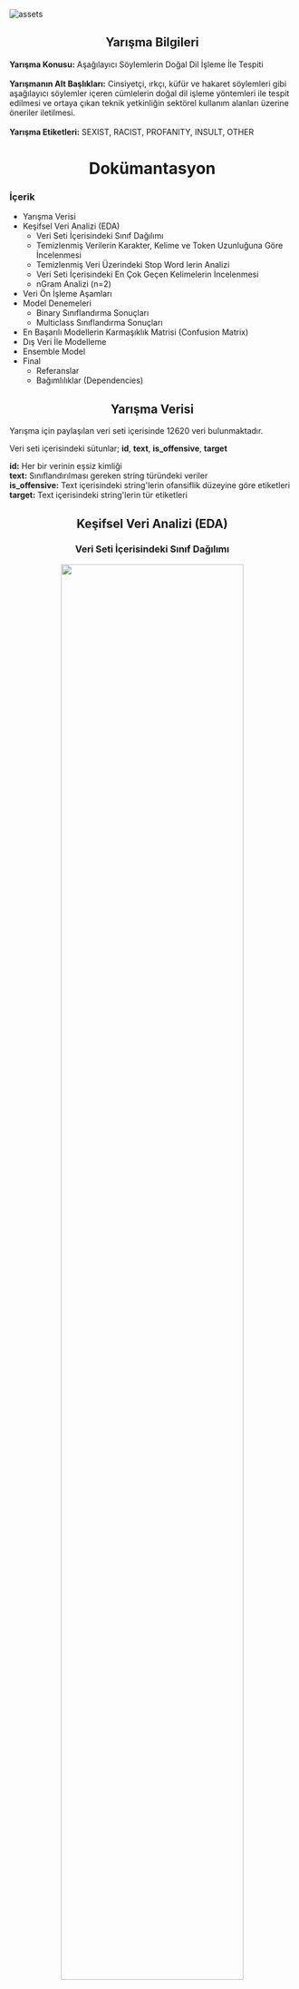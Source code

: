 ![assets](https://user-images.githubusercontent.com/93613110/229923174-18cd6148-76bf-485b-9146-c123b15553ce.png)
## <div align=center>Yarışma Bilgileri</div>
<div><b>Yarışma Konusu:</b> Aşağılayıcı Söylemlerin Doğal Dil İşleme İle Tespiti <br><br></div>
<div><b>Yarışmanın Alt Başlıkları:</b> Cinsiyetçi, ırkçı, küfür ve hakaret söylemleri gibi aşağılayıcı söylemler içeren cümlelerin doğal dil işleme yöntemleri ile tespit edilmesi ve ortaya çıkan teknik yetkinliğin sektörel kullanım alanları üzerine öneriler iletilmesi. <br><br></div>
<div><b>Yarışma Etiketleri:</b> SEXIST, RACIST, PROFANITY, INSULT, OTHER <br></div>

# <div align=center>Dokümantasyon</div>
### <div>İçerik</div>
- Yarışma Verisi
- Keşifsel Veri Analizi (EDA)
  - Veri Seti İçerisindeki Sınıf Dağılımı
  - Temizlenmiş Verilerin Karakter, Kelime ve Token Uzunluğuna Göre İncelenmesi
  - Temizlenmiş Veri Üzerindeki Stop Word lerin Analizi
  - Veri Seti İçerisindeki En Çok Geçen Kelimelerin İncelenmesi
  - nGram Analizi (n=2)
- Veri Ön İşleme Aşamları
- Model Denemeleri
  - Binary Sınıflandırma Sonuçları
  - Multiclass Sınıflandırma Sonuçları
- En Başarılı Modellerin Karmaşıklık Matrisi (Confusion Matrix)
- Dış Veri İle Modelleme
- Ensemble Model
- Final
  - Referanslar
  - Bağımlılıklar (Dependencies)

## <div align=center>Yarışma Verisi</div>
<p>Yarışma için paylaşılan veri seti içerisinde 12620 veri bulunmaktadır.</p>
<p>Veri seti içerisindeki sütunlar; <b>id</b>, <b>text</b>, <b>is_offensive</b>, <b>target</b></p>
<p>
  <b>id:</b> Her bir verinin eşsiz kimliği<br>
  <b>text:</b> Sınıflandırılması gereken string türündeki veriler<br>
  <b>is_offensive:</b> Text içerisindeki string'lerin ofansiflik düzeyine göre etiketleri<br>
  <b>target:</b> Text içerisindeki string'lerin tür etiketleri
</p>

## <div align=center>Keşifsel Veri Analizi (EDA)</div>
### <div align=center>Veri Seti İçerisindeki Sınıf Dağılımı</div>
<div align=center><img width="80%" src="https://user-images.githubusercontent.com/93613110/229932943-dc899df5-b07b-49ab-9423-dd467847340e.png"></div><br>
<p align=center>Veri seti içerisinde ofansif ve ofansif olmayan verilerin dağılımı arasında bir fark olduğu gözlemlendi.<br>Target etiketleri arasında inceleme yapıldığında ise dağılımın eşit olduğu gözlemlendi.</p>
<p align=center></p>

### <div align=center>Temizlenmiş Verilerin Karakter, Kelime ve Token Uzunluğuna Göre İncelenmesi</div>

#### <div align=center>Karakter Uzunlukları Grafiği</div>
<div align=center><img width="45%" src="https://user-images.githubusercontent.com/93613110/229936466-00041f5a-e9e3-4473-aed4-45613563a1e6.png"></div>
<p align=center>Veri seti içerisindeki ortalama metin uzunluğu 40.40. Minimum 5 karakter uzunluğunda veri bulunmaktadır. <br>Maksiumum 275 karakter uzunluğunda veri bulunmaktadır.</p>

#### <div align=center>Kelime Uzunlukları Grafiği</div>
<div align=center><img width="55%" src="https://user-images.githubusercontent.com/93613110/229936665-e92cc6e7-4dff-44c7-8066-1bd272d49e7a.png"></div>
<p align=center>Veriler içerisindeki ortalama kelime uzunlukları incelendi. Ofansif etiketlerine ve target etiketlerine göre gruplandırılarak analizler yapıldı. Ortalama kelime uzunluklarının 5 civarı olduğu gözlemlendi.</p>

#### <div align=center>Token Uzunlukları Grafiği</div>
<div align=center><img width="35%" src="https://user-images.githubusercontent.com/93613110/229938779-ca798003-9f9d-4c9b-ad5c-8dd0f976b775.png"></div>
<p align=center>Veri seti içerisinde 32 tokenden büyük çok az veri bulunmaktadır. 32 tokenden büyük olan verileri %95’i ‘OTHER’ sınıfına aittir. Bu nedenle tokenize etme işleminde parametre olarak maksimum token uzunluğu 32 kabul edilmiştir.</p>

### <div align=center>İşlenmemiş Veri Üzerindeki Stop Word lerin Analizi</div>
<p align=center>Stop word ler model üzerinde etkisiz kelimelerdir. Farklı etiketler içerisinde çok fazla bulundukları için tahmin sonucunu etkilememektedir. <br><br>Stop word ler kullanılarak ve kullanmadan 2 farklı eğitim gerçekleştirildi. Eğitim sonuçları alt taraftaki görsel ile paylaşıldı. Sonuçlara ve incelemelerimize göre de tahmin üzerinde bir etkileri olmadıkları gözlemlendi.</p>

#### <div align=center>Stop Word Histogram</div>
<div align=center><img width="60%" src="https://user-images.githubusercontent.com/93613110/229939142-cb97b8ce-9d98-4e4b-ba7b-502b08bba3c5.png"></div>

#### <div align=center>Stop Word ün Başarı Metrikleri Üzerindeki Etkileri</div>
<div align=center><img width="60%" src="https://user-images.githubusercontent.com/93613110/230078861-41c5b92a-b157-4b55-869e-a18d2e4edc2e.png"></div>

### <div align=center>Veri Seti İçerisindeki En Çok Geçen Kelimelerin İncelenmesi</div>
<p align=center>Daha iyi bir model oluşturmak ve veri setini daha iyi anlayabilmek için en çok geçen kelimelerin olduğu grafik ve kelime bulutları(world cloud) oluşturuldu. Bazı etiketler için belirli kelime gruplarının belirleyici ve sıklık ile metinler içerisinde yer aldığı tespit edildi.</p>

#### <div align=center>Veri Seti İçerisindeki Kelimelerin Histogramı</div>
<div align=center><img width="80%" src="https://user-images.githubusercontent.com/93613110/230078361-b1ef6782-e92c-4f6e-a6c7-9b64d058bdbf.png"></div>

#### <div align=center>Target Etiketlerine Göre Kelime Bulutları</div>
<div align=center><img width="80%" src="https://user-images.githubusercontent.com/93613110/230077967-d4941e22-0c84-459c-ae4d-5f685f620655.png"></div>

### <div align=center>nGram Analizi (n=2)</div>
<div align=center><img width="50%" src="https://user-images.githubusercontent.com/93613110/230079454-db443f34-b7ea-4e5e-a255-075cb94847d9.png"></div>

## <div align=center>Veri Ön İşleme Aşamları</div>
- Duplicate veriler tespit edildi ve çıkarıldı.
- Karakterler küçük harfe dönüştürüldü.
- Metinler içerisindeki stop word ler çıkarıldı. (nltk kütüphanesi içerisindeki türkçe stop word ler kullanıldı)
- Bozuk veriler tespit edildi ve çıkarıldı (Örneğin sadece tek bir harften oluşan 133 adet  veri tespit edildi).
- Metinler noktalama işareti ve ifadelerden arındırıldı. (Noktalama işaretlerine ek olarak “<”, “>” gibi ifadeler tespit edildi ve çıkartıldı. Yapılan incelemeler ile çok fazla noktalama işaretinin bulunmadığı gözlemlendi).

## <div align=center>Model Denemeleri</div>
- Eldeki veriler ile farklı pre-trained model denemeleri yapıldı.
- Verideki yanlış etiketlemeler düzeltilip model denemesi yapıldı. 0.04’lük bir F1 skoru artılı gözlemlendi. (tablodaki son model)
- Binary model denemesi yapıldı. Sonuçların multiclass a göre daha düşük skorlar verdiği gözlemlendi.
- Dış veri kullanılarak model denemesi yapıldı.

<div align=center><img width="80%" src="https://user-images.githubusercontent.com/93613110/230085141-bf5c921f-ae38-420a-97af-0c1426714101.png"></div>

#### <div align=center>Binary Model Sonuçları</div>
<p align=center> Binary modelde ilk aşamada verinin ofansiflik düzeyi kontrol edildi. Multiclass mimariye göre daha başarısız sonuçlar elde edildi. Ofansiflik düzeyinden sonra target etiketlerinin tahmin edilmesiyle mevcut hatanın artırımsal bir şekilde artacağı düşünülerek binary sınıflandırma yapılmadı.</p>
<div align=center><img width="40%" src="https://user-images.githubusercontent.com/93613110/230088439-8d8d2be9-ad73-4847-b140-04c1c31e2f18.png"></div>

#### <div align=center>Multiclass Model Sonuçları</div>

<p align=center>Etiketlenmiş veri ile BERT [1], Roberta [2], Electra [3] gibi pre-tranied modeller kullanılarak multiclass sınıflandırma yapıldı. En başarılı 3 modelin başarı skoru test verilerinde ortalama 0.93 olarak elde edildi. Binary sınıflandırmaya göre tek aşamada tahmin yapılması ve daha yüksek başarı elde edilmesi multiclass bir model tercih etmemize neden oldu.</p>
<div align=center><img width="80%" src="https://user-images.githubusercontent.com/93613110/230086260-b96d0186-693a-4b84-aabc-0e357533e498.png"></div>

## <div align=center>En Başarılı Modellerin Karmaşıklık Matrisi (Confusion Matrix)</div>

<div align=center>
<table>
  <tr>
    <td>&nbsp;</td>
    <td>Model İsmi</td>
    <td>Confusion Matrix</td>
  </tr>
  <tr>
    <td>Model-1 [4]</td>
    <td>bert-base-turkish-cased-mean-nli-stsb-tr</td>
    <td><div align=center><img width="80%" src="https://user-images.githubusercontent.com/93613110/230100599-6a419d53-98ad-4c6f-a87b-4e8dbe9d5e8e.png"></div>
</td>
  </tr>
  <tr>
    <td>Model-2 [5]</td>
    <td>electra-base-turkish-cased-discriminator</td>
    <td><div align=center><img width="80%" src="https://user-images.githubusercontent.com/93613110/230100922-fecee533-82d2-4b87-8fde-d18eb7136cbd.png"></div></td>
  </tr>
  <tr>
    <td>Model-3 [4]</td>
    <td>Bert-base-turkish-cased-mean-nli-stsb-tr-corrected-label</td>
    <td><div align=center><img width="80%" src="https://user-images.githubusercontent.com/93613110/230100968-928bae6f-60d0-4d0c-8f06-4f1b38a5f243.png"></div></td>
  </tr>
</table>
</div>

## <div align=center>Dış Veri İle Modelleme</div>
<p align=center>Yaptığımız araştırmalar sonucu 3 Haziran 2021 tarihinde Sheffield Üniversitesi, Alan Turing Enstitüsü ve Facebook AI ekibinin yaptığı [6] çalışma sonucunda ortaya çıkan, yaklaşık olarak 40 bin hakaret / nefret cümlesi içeren veri setini keşfettik. Yarışmamız target'ları ile tam olarak uyuşmayan bu veri setinde transformasyon işlemleri yaparak targetlerı RACIST, SEXIST, PROFANITY, INSULT, OTHER olacak şekilde güncelledik. İngilizce olan bu veri setini, pretrained bir model olan HelsinkiNLP'nin opus-mt'si ile Türkçe'ye çevirip model denemesi yaptık.
</p>
<div align=center><img width="45%" src="https://user-images.githubusercontent.com/93613110/230108394-6cfbcd72-3c82-47a3-901a-8aea22d27cf2.png"></div>
<div align=center><img width="45%" src="https://user-images.githubusercontent.com/93613110/230108411-a0692c85-515c-4bf6-a37c-e02e7cac7add.png"></div>
<p align=center>Beklenen Performans artışı görülmedi. <br>Bias riski olabilmesi ve test verisinden uzaklaşma ihtimalleri olduğu için final modelde kullanılmadı.
</p>
<div align=center><img width="45%" src="https://user-images.githubusercontent.com/93613110/230108601-0ca65676-178c-4484-ab7c-284da5a1475f.png"></div>

## <div align=center>Ensemble Model</div>
<p align=center>En başarılı 3 model birleştirilerek ensemble bir model oluşturuldu. Model gelen etiketlere göre bir oylama sistemi kullanılarak(voting) final tahmini yapılmaktadır. Yapılan test sonuçlarına göre diğer modellerde 0.9311 bandında olan F1 skoru ensemble model ile 0.9391’e yükselmektedir. Bu modelin final modeli olarak kullanılması kararlaştırılmıştır.</p>

<p align=center>
Oylama Sistemi (Voting System);<br>
1-1-1 dağılımı olursa başarı skoru en yüksek olan alınır.<br>
1-2 dağılımı olursa modu en yüksek olan alınır.<br>
3 model de aynı etiketi verirse sonuç etiket olarak alınır.<br>
</p>

#### <div align=center>Ensemble Model Diagram</div>
<div align=center><img width="80%" src="https://user-images.githubusercontent.com/93613110/230087470-51bab07e-45c2-4f8c-b0d9-be967b868468.png"></div>

#### <div align=center>Ensemble Model Başarı Metrikleri</div>
<div align=center><img width="40%" src="https://user-images.githubusercontent.com/93613110/230087724-e825dd1a-a3af-4375-a458-855e00f1e4b9.png"></div>


## <div align=center>Final</div>

### <div>Referanslar</div>
<p>[1] Devlin, J., Chang, M. W., Lee, K., & Toutanova, K. (2018). Bert: Pre-training of deep bidirectional transformers for language understanding. arXiv preprint arXiv:1810.04805.<br>
[2] Clark, K., Luong, M. T., Le, Q. V., & Manning, C. D. (2020). Electra: Pre-training text encoders as discriminators rather than generators. arXiv preprint arXiv:2003.10555.<br>
[3] Liu, Y., Ott, M., Goyal, N., Du, J., Joshi, M., Chen, D., ... & Stoyanov, V. (2019). Roberta: A robustly optimized bert pretraining approach. arXiv preprint arXiv:1907.11692.<br>
[4] https://huggingface.co/emrecan/bert-base-turkish-cased-mean-nli-stsb-tr<br>
[5] https://huggingface.co/dbmdz/electra-base-turkish-cased-discriminator<br>
[6] Vidgen, B., Thrush, T., Waseem, Z., & Kiela, D. (2020). Learning from the worst: Dynamically generated datasets to improve online hate detection. arXiv preprint arXiv:2012.15761.</p>

### <div>Bağımlılıklar (Dependencies)</div>
```ruby
pandas
transformers
gradio
torch
```
<div align=center><img width="50%" src="https://user-images.githubusercontent.com/93613110/230090373-343c0674-6cef-45e7-9b2f-817a0521ceff.png"></div>
